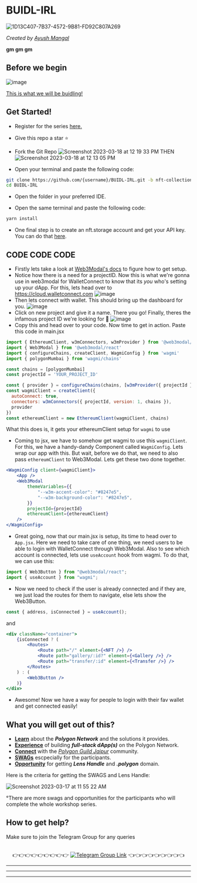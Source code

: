 # BUIDL-IRL

![1D13C407-7B37-4572-9B81-FD92C807A269](https://user-images.githubusercontent.com/79016290/225668652-832dd0e7-2aeb-412d-81ae-9ceceab56d00.GIF)

_Created by [Ayush Mangal](https://twitter.com/0xayushM)_

**gm gm gm**

## Before we begin
![image](https://user-images.githubusercontent.com/26746725/226090712-0f4969b0-cf4d-4188-b455-91f655fe6f60.png)

[This is what we will be buidling!](https://buidl-irl.vercel.app/)


## Get Started!

-   Register for the series [here.](https://lu.ma/buidl-irl)

-   Give this repo a star ⭐️
-   Fork the Git Repo
    ![Screenshot 2023-03-18 at 12 19 33 PM](https://user-images.githubusercontent.com/79016290/226090202-ed4f4c0e-47a7-4921-bc03-5e170c53b0dd.png)
    THEN
    ![Screenshot 2023-03-18 at 12 13 05 PM](https://user-images.githubusercontent.com/79016290/226089921-5056c755-c81e-4085-a27d-79e9743d7a41.png)

-   Open your terminal and paste the following code:

```bash
git clone https://github.com/{username}/BUIDL-IRL.git -b nft-collection-frontend-codealong
cd BUIDL-IRL
```

-   Open the folder in your preferred IDE.

-   Open the same terminal and paste the following code:

```bash
yarn install
```

-   One final step is to create an nft.storage account and get your API key. You
    can do that [here](https://nft.storage/).

## CODE CODE CODE

- Firstly lets take a look at [Web3Modal's docs](https://docs.walletconnect.com/2.0/web3modal/react/installation) to figure how to get setup.
- Notice how there is a need for a projectID. Now this is what we're gonna use in web3modal for WalletConnect to know that its _you_ who's setting up your dApp. For this, lets head over to https://cloud.walletconnect.com
![image](https://user-images.githubusercontent.com/26746725/226126583-880cf95d-baaf-4ca6-ab51-95b9cb71104f.png)
- Then lets connect with wallet. This should bring up the dashboard for you.
![image](https://user-images.githubusercontent.com/26746725/226126777-27b10f3f-c10f-4ba5-b38c-dc68e26fa948.png)
- Click on new project and give it a name. There you go! Finally, theres the infamous project ID we're looking for 💪
![image](https://user-images.githubusercontent.com/26746725/226127681-7b568fdd-950a-49b5-ba06-5593810db9c9.png)
- Copy this and head over to your code. Now time to get in action. Paste this code in main.jsx
```jsx
import { EthereumClient, w3mConnectors, w3mProvider } from '@web3modal/ethereum'
import { Web3Modal } from '@web3modal/react'
import { configureChains, createClient, WagmiConfig } from 'wagmi'
import { polygonMumbai } from 'wagmi/chains'

const chains = [polygonMumbai]
const projectId = 'YOUR_PROJECT_ID'

const { provider } = configureChains(chains, [w3mProvider({ projectId })])
const wagmiClient = createClient({
  autoConnect: true,
  connectors: w3mConnectors({ projectId, version: 1, chains }),
  provider
})
const ethereumClient = new EthereumClient(wagmiClient, chains)
```
What this does is, it gets your ethereumClient setup for `wagmi` to use
- Coming to jsx, we have to somehow get wagmi to use this `wagmiClient`. For this, we have a handy-dandy Component called `WagmiConfig`. Lets wrap our app with this. But wait, before we do that, we need to also pass `ethereumClient` to Web3Modal. Lets get these two done together.
```jsx
<WagmiConfig client={wagmiClient}>
    <App />
    <Web3Modal
        themeVariables={{
            "--w3m-accent-color": "#8247e5",
            "--w3m-background-color": "#8247e5",
        }}
        projectId={projectId}
        ethereumClient={ethereumClient}
    />
</WagmiConfig>
```

- Great going, now that our main.jsx is setup, its time to head over to `App.jsx`. Here we need to take care of one thing, we need users to be able to login with WalletConnect through Web3Modal. Also to see which account is connected, lets use `useAccount` hook from wagmi. To do that, we can use this:
```jsx
import { Web3Button } from "@web3modal/react";
import { useAccount } from "wagmi";
```

- Now we need to check if the user is already connected and if they are, we just load the routes for them to navigate, else lets show the Web3Button.
```jsx
const { address, isConnected } = useAccount();
```
and
```jsx
<div className="container">
    {isConnected ? (
        <Routes>
            <Route path="/" element={<NFT />} />
            <Route path="gallery/:id?" element={<Gallery />} />
            <Route path="transfer/:id" element={<Transfer />} />
        </Routes>
    ) : (
        <Web3Button />
    )}
</div>
```
- Awesome! Now we have a way for people to login with their fav wallet and get connected easily!

## What you will get out of this?

-   [**Learn**]() about the **_Polygon Network_** and the solutions it provides.
-   [**Experience**]() of building **_full-stack dApp(s)_** on the Polygon
    Network.
-   [**Connect**]() with the [_Polygon Guild Jaipur_]() community.
-   [**SWAGs**]() escpecially for the participants.
-   [**Opportunity**]() for getting **_Lens Handle_** and **_.polygon_** domain.

Here is the criteria for getting the SWAGS and Lens Handle:

![Screenshot 2023-03-17 at 11 55 22 AM](https://user-images.githubusercontent.com/79016290/225829396-ac811249-6423-44a9-88aa-c8377c1cc6e4.png)

°There are more swags and opportunities for the participants who will complete
the whole workshop series.

## How to get help?

Make sure to join the Telegram Group for any queries

<p align="center">
<br>
👉👉👉👉👉👉👉👉👉 <a href="https://t.me/+cUyVYxFCxP84N2Q1"><img alt="Telegram Group Link" src="https://img.shields.io/badge/Telegram-1DA1F2?style=for-the-badge&logo=telegram&logoColor=white"/><a> 👈👈👈👈👈👈👈👈👈

</p>

---

---

---
